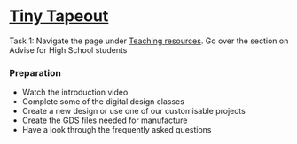 # [Tiny Tapeout](https://tinytapeout.com/)


Task 1:  Navigate the page under [Teaching resources](https://tinytapeout.com/teaching/).  Go over the section on Advise for High School students

### Preparation
* Watch the introduction video
* Complete some of the digital design classes
* Create a new design or use one of our customisable projects
* Create the GDS files needed for manufacture
* Have a look through the frequently asked questions

 
